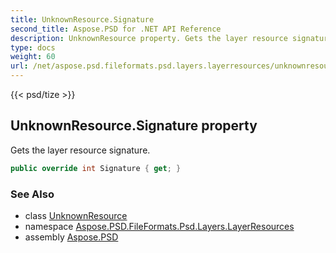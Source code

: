 ```yaml
---
title: UnknownResource.Signature
second_title: Aspose.PSD for .NET API Reference
description: UnknownResource property. Gets the layer resource signature
type: docs
weight: 60
url: /net/aspose.psd.fileformats.psd.layers.layerresources/unknownresource/signature/
---
```

{{< psd/tize >}}
## UnknownResource.Signature property

Gets the layer resource signature.

```csharp
public override int Signature { get; }
```

### See Also

* class [UnknownResource](../)
* namespace [Aspose.PSD.FileFormats.Psd.Layers.LayerResources](../../unknownresource/)
* assembly [Aspose.PSD](../../../)


